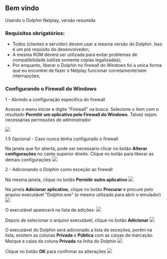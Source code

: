 ## Bem vindo

Usando o Dolphin Netplay, versão resumida

### Requisitos obrigatórios:

  * Todos (clientes e servidor) devem usar a mesma versão do Dolphin. Isso é um pré requisito do desenvolvedor;
  * A mesma ROM deverá ser utilizada para evitar problemas de compatibilidade (utilize somente cópias legalizadas);
  * Por enquanto, liberar o Dolphin no firewall do Windows foi a unica forma que eu encontrei de fazer o Netplay funcionar corretamente/sem interrupções;

### Configurando o Firewall do Windows

1 - Abrindo a configuração especifica do firewall

Acesse o menu iniciar e digite "Firewall" na busca. Selecione o item com o resultado **Permitir um aplicativo pelo Firewall do Windows**. Talvez sejam necessárias permissões de administrador

![](passo1.png)

1.5 Opcional - Caso nunca tenha configurado o firewall

Na janela que for aberta, pode ser necessário clicar no botão **Alterar configurações** no canto superior direito. Clique no botão para liberar as demais configurações
![](passo2.png)

2 - Adicionando o Dolphin como exceção ao firewall

Na mesma janela, clique no botão **Permitir outro aplicativo**
![](passo3.png)

Na janela **Adicionar aplicativo**, clique no botão **Procurar** e procure pelo arquivo executável "Dolphin.exe" (o mesmo utilizado para abrir o emulador)
![](passo4.png)

O executável aparecerá na lista de adições:
![](passo5.PNG)

Depois de selecionar o arquivo executável, clique no botão **Adicionar**
![](passo6.png)

O executável do Dolphin será adicionado a lista de exceções, porém na lista, existem as colunas **Privada** e **Pública** com as caixas de marcação. Marque a caixa da coluna **Privada** na linha do Dolphin
![](passo7.png)

Clique no botão **OK** para confirmar as alterações
![](passo8.png)
